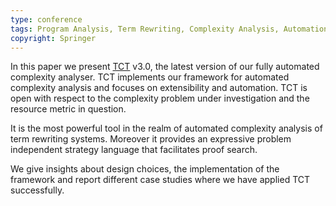 ```yaml
---
type: conference
tags: Program Analysis, Term Rewriting, Complexity Analysis, Automation, TCT, Runtime Complexity Analysis
copyright: Springer
---
```


In this paper we present [TCT](http://cl-informatik.uibk.ac.at/software/tct) v3.0, the latest version of our fully automated complexity analyser.
TCT implements our framework for automated complexity analysis and 
focuses on extensibility and automation. TCT is open with respect to the 
complexity problem under investigation and the resource metric in question.

It is the most powerful tool in the realm of automated complexity analysis 
of term rewriting systems. 
Moreover it provides an expressive problem independent strategy language 
that facilitates proof search.

We give insights about design choices, the implementation of the framework and 
report different case studies where we have applied TCT successfully.